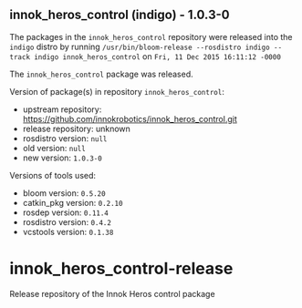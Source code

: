 ## innok_heros_control (indigo) - 1.0.3-0

The packages in the `innok_heros_control` repository were released into the `indigo` distro by running `/usr/bin/bloom-release --rosdistro indigo --track indigo innok_heros_control` on `Fri, 11 Dec 2015 16:11:12 -0000`

The `innok_heros_control` package was released.

Version of package(s) in repository `innok_heros_control`:
- upstream repository: https://github.com/innokrobotics/innok_heros_control.git
- release repository: unknown
- rosdistro version: `null`
- old version: `null`
- new version: `1.0.3-0`

Versions of tools used:
- bloom version: `0.5.20`
- catkin_pkg version: `0.2.10`
- rosdep version: `0.11.4`
- rosdistro version: `0.4.2`
- vcstools version: `0.1.38`


# innok_heros_control-release
Release repository of the Innok Heros control package
